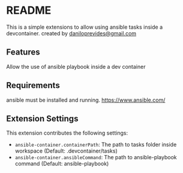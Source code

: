 # README

This is a simple extensions to allow using ansible tasks inside a devcontainer.
created by daniloprevides@gmail.com

## Features

Allow the use of ansible playbook inside a dev container

## Requirements

ansible must be installed and running.
https://www.ansible.com/

## Extension Settings

This extension contributes the following settings:

* `ansible-container.containerPath`: The path to tasks folder inside workspace (Default: .devcontainer/tasks)
* `ansible-container.ansibleCommand`: The path to ansible-playbook command (Default: ansible-playbook)
